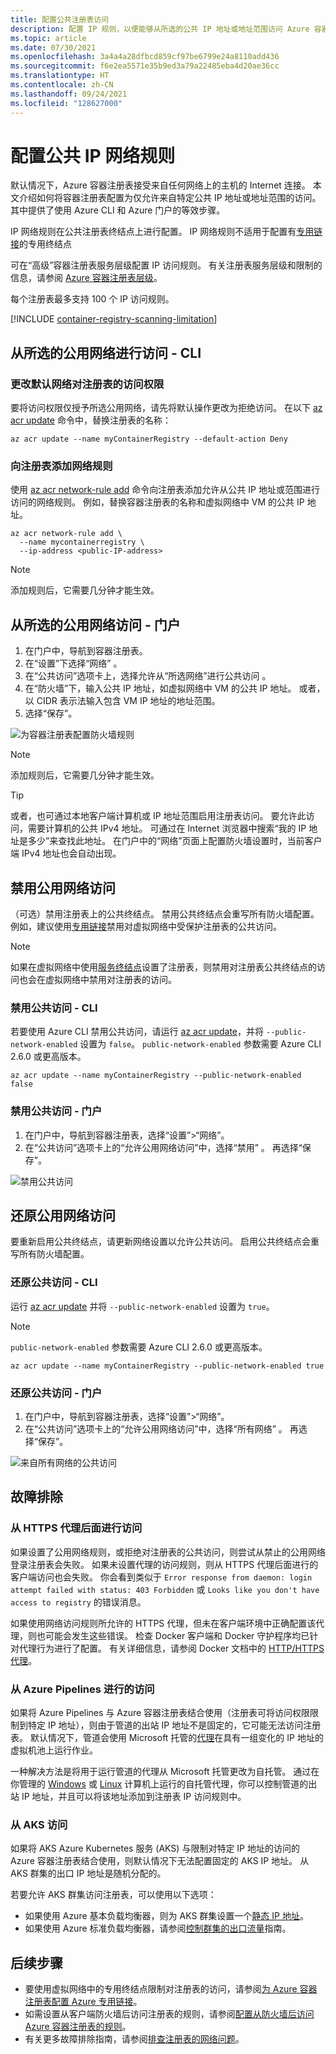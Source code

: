 ```yaml
---
title: 配置公共注册表访问
description: 配置 IP 规则，以便能够从所选的公共 IP 地址或地址范围访问 Azure 容器注册表。
ms.topic: article
ms.date: 07/30/2021
ms.openlocfilehash: 3a4a4a28dfbcd859cf97be6799e24a8110add436
ms.sourcegitcommit: f6e2ea5571e35b9ed3a79a22485eba4d20ae36cc
ms.translationtype: HT
ms.contentlocale: zh-CN
ms.lasthandoff: 09/24/2021
ms.locfileid: "128627000"
---
```

# <a name="configure-public-ip-network-rules"></a>配置公共 IP 网络规则

默认情况下，Azure 容器注册表接受来自任何网络上的主机的 Internet 连接。 本文介绍如何将容器注册表配置为仅允许来自特定公共 IP 地址或地址范围的访问。 其中提供了使用 Azure CLI 和 Azure 门户的等效步骤。

IP 网络规则在公共注册表终结点上进行配置。 IP 网络规则不适用于配置有[专用链接](container-registry-private-link.md)的专用终结点

可在“高级”容器注册表服务层级配置 IP 访问规则。 有关注册表服务层级和限制的信息，请参阅 [Azure 容器注册表层级](container-registry-skus.md)。

每个注册表最多支持 100 个 IP 访问规则。

[!INCLUDE [container-registry-scanning-limitation](../../includes/container-registry-scanning-limitation.md)]

## <a name="access-from-selected-public-network---cli"></a>从所选的公用网络进行访问 - CLI

### <a name="change-default-network-access-to-registry"></a>更改默认网络对注册表的访问权限

要将访问权限仅授予所选公用网络，请先将默认操作更改为拒绝访问。 在以下 [az acr update][az-acr-update] 命令中，替换注册表的名称：

```azurecli
az acr update --name myContainerRegistry --default-action Deny
```

### <a name="add-network-rule-to-registry"></a>向注册表添加网络规则

使用 [az acr network-rule add][az-acr-network-rule-add] 命令向注册表添加允许从公共 IP 地址或范围进行访问的网络规则。 例如，替换容器注册表的名称和虚拟网络中 VM 的公共 IP 地址。

```azurecli
az acr network-rule add \
  --name mycontainerregistry \
  --ip-address <public-IP-address>
```

> [!NOTE]
> 添加规则后，它需要几分钟才能生效。

## <a name="access-from-selected-public-network---portal"></a>从所选的公用网络访问 - 门户

1. 在门户中，导航到容器注册表。
1. 在“设置”下选择“网络” 。
1. 在“公共访问”选项卡上，选择允许从“所选网络”进行公共访问 。
1. 在“防火墙”下，输入公共 IP 地址，如虚拟网络中 VM 的公共 IP 地址。 或者，以 CIDR 表示法输入包含 VM IP 地址的地址范围。
1. 选择“保存”。

![为容器注册表配置防火墙规则][acr-access-selected-networks]

> [!NOTE]
> 添加规则后，它需要几分钟才能生效。

> [!TIP]
> 或者，也可通过本地客户端计算机或 IP 地址范围启用注册表访问。 要允许此访问，需要计算机的公共 IPv4 地址。 可通过在 Internet 浏览器中搜索“我的 IP 地址是多少”来查找此地址。 在门户中的“网络”页面上配置防火墙设置时，当前客户端 IPv4 地址也会自动出现。

## <a name="disable-public-network-access"></a>禁用公用网络访问

（可选）禁用注册表上的公共终结点。 禁用公共终结点会重写所有防火墙配置。 例如，建议使用[专用链接](container-registry-private-link.md)禁用对虚拟网络中受保护注册表的公共访问。

> [!NOTE]
> 如果在虚拟网络中使用[服务终结点](container-registry-vnet.md)设置了注册表，则禁用对注册表公共终结点的访问也会在虚拟网络中禁用对注册表的访问。

### <a name="disable-public-access---cli"></a>禁用公共访问 - CLI

若要使用 Azure CLI 禁用公共访问，请运行 [az acr update][az-acr-update]，并将 `--public-network-enabled` 设置为 `false`。 `public-network-enabled` 参数需要 Azure CLI 2.6.0 或更高版本。 

```azurecli
az acr update --name myContainerRegistry --public-network-enabled false
```

### <a name="disable-public-access---portal"></a>禁用公共访问 - 门户

1. 在门户中，导航到容器注册表，选择“设置”>“网络”。
1. 在“公共访问”选项卡上的“允许公用网络访问”中，选择“禁用”  。 再选择“保存”。

![禁用公共访问][acr-access-disabled]


## <a name="restore-public-network-access"></a>还原公用网络访问

要重新启用公共终结点，请更新网络设置以允许公共访问。 启用公共终结点会重写所有防火墙配置。 

### <a name="restore-public-access---cli"></a>还原公共访问 - CLI

运行 [az acr update][az-acr-update] 并将 `--public-network-enabled` 设置为 `true`。 

> [!NOTE]
> `public-network-enabled` 参数需要 Azure CLI 2.6.0 或更高版本。 

```azurecli
az acr update --name myContainerRegistry --public-network-enabled true
```

### <a name="restore-public-access---portal"></a>还原公共访问 - 门户

1. 在门户中，导航到容器注册表，选择“设置”>“网络”。
1. 在“公共访问”选项卡上的“允许公用网络访问”中，选择“所有网络”  。 再选择“保存”。

![来自所有网络的公共访问][acr-access-all-networks]

## <a name="troubleshoot"></a>故障排除

### <a name="access-behind-https-proxy"></a>从 HTTPS 代理后面进行访问

如果设置了公用网络规则，或拒绝对注册表的公共访问，则尝试从禁止的公用网络登录注册表会失败。 如果未设置代理的访问规则，则从 HTTPS 代理后面进行的客户端访问也会失败。 你会看到类似于 `Error response from daemon: login attempt failed with status: 403 Forbidden` 或 `Looks like you don't have access to registry` 的错误消息。

如果使用网络访问规则所允许的 HTTPS 代理，但未在客户端环境中正确配置该代理，则也可能会发生这些错误。 检查 Docker 客户端和 Docker 守护程序均已针对代理行为进行了配置。 有关详细信息，请参阅 Docker 文档中的 [HTTP/HTTPS 代理](https://docs.docker.com/config/daemon/systemd/#httphttps-proxy)。

### <a name="access-from-azure-pipelines"></a>从 Azure Pipelines 进行的访问

如果将 Azure Pipelines 与 Azure 容器注册表结合使用（注册表可将访问权限限制到特定 IP 地址），则由于管道的出站 IP 地址不是固定的，它可能无法访问注册表。 默认情况下，管道会使用 Microsoft 托管的[代理](/azure/devops/pipelines/agents/agents)在具有一组变化的 IP 地址的虚拟机池上运行作业。

一种解决方法是将用于运行管道的代理从 Microsoft 托管更改为自托管。 通过在你管理的 [Windows](/azure/devops/pipelines/agents/v2-windows) 或 [Linux](/azure/devops/pipelines/agents/v2-linux) 计算机上运行的自托管代理，你可以控制管道的出站 IP 地址，并且可以将该地址添加到注册表 IP 访问规则中。

### <a name="access-from-aks"></a>从 AKS 访问

如果将 AKS Azure Kubernetes 服务 (AKS) 与限制对特定 IP 地址的访问的 Azure 容器注册表结合使用，则默认情况下无法配置固定的 AKS IP 地址。 从 AKS 群集的出口 IP 地址是随机分配的。

若要允许 AKS 群集访问注册表，可以使用以下选项：

* 如果使用 Azure 基本负载均衡器，则为 AKS 群集设置一个[静态 IP 地址](../aks/egress.md)。 
* 如果使用 Azure 标准负载均衡器，请参阅[控制群集的出口流量](../aks/limit-egress-traffic.md)指南。

## <a name="next-steps"></a>后续步骤

* 要使用虚拟网络中的专用终结点限制对注册表的访问，请参阅[为 Azure 容器注册表配置 Azure 专用链接](container-registry-private-link.md)。
* 如需设置从客户端防火墙后访问注册表的规则，请参阅[配置从防火墙后访问 Azure 容器注册表的规则](container-registry-firewall-access-rules.md)。
* 有关更多故障排除指南，请参阅[排查注册表的网络问题](container-registry-troubleshoot-access.md)。

[az-acr-login]: /cli/azure/acr#az_acr_login
[az-acr-network-rule-add]: /cli/azure/acr/network-rule/#az_acr_network_rule_add
[az-acr-network-rule-remove]: /cli/azure/acr/network-rule/#az_acr_network_rule_remove
[az-acr-network-rule-list]: /cli/azure/acr/network-rule/#az_acr_network_rule_list
[az-acr-run]: /cli/azure/acr#az_acr_run
[az-acr-update]: /cli/azure/acr#az_acr_update
[quickstart-portal]: container-registry-get-started-portal.md
[quickstart-cli]: container-registry-get-started-azure-cli.md
[azure-portal]: https://portal.azure.com

[acr-access-selected-networks]: ./media/container-registry-access-selected-networks/acr-access-selected-networks.png
[acr-access-disabled]: ./media/container-registry-access-selected-networks/acr-access-disabled.png
[acr-access-all-networks]: ./media/container-registry-access-selected-networks/acr-access-all-networks.png
